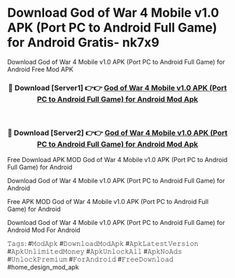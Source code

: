 # Download God of War 4 Mobile v1.0 APK (Port PC to Android Full Game) for Android Gratis- nk7x9
Download God of War 4 Mobile v1.0 APK (Port PC to Android Full Game) for Android Free Mod APK

<div align="center">
<h3>🔴 Download [Server1] 👉👉 <a href="https://apk-comot.site?title=God_of_War_4_Mobile_v1.0_APK_(Port_PC_to_Android_Full_Game)_for_Android">God of War 4 Mobile v1.0 APK (Port PC to Android Full Game) for Android Mod Apk</a></h3><br>

<h3>🔴 Download [Server2] 👉👉 <a href="https://apk-comot.site?title=God_of_War_4_Mobile_v1.0_APK_(Port_PC_to_Android_Full_Game)_for_Android">God of War 4 Mobile v1.0 APK (Port PC to Android Full Game) for Android Mod Apk</a></h3>
</div>


Free Download APK MOD God of War 4 Mobile v1.0 APK (Port PC to Android Full Game) for Android

Download God of War 4 Mobile v1.0 APK (Port PC to Android Full Game) for Android 

Free APK MOD God of War 4 Mobile v1.0 APK (Port PC to Android Full Game) for Android 

Download God of War 4 Mobile v1.0 APK (Port PC to Android Full Game) for Android Mod For Android

𝚃𝚊𝚐𝚜: #𝙼𝚘𝚍𝙰𝚙𝚔 #𝙳𝚘𝚠𝚗𝚕𝚘𝚊𝚍𝙼𝚘𝚍𝙰𝚙𝚔 #𝙰𝚙𝚔𝙻𝚊𝚝𝚎𝚜𝚝𝚅𝚎𝚛𝚜𝚒𝚘𝚗 #𝙰𝚙𝚔𝚄𝚗𝚕𝚒𝚖𝚒𝚝𝚎𝚍𝙼𝚘𝚗𝚎𝚢 #𝙰𝚙𝚔𝚄𝚗𝚕𝚘𝚌𝚔𝙰𝚕𝚕 #𝙰𝚙𝚔𝙽𝚘𝙰𝚍𝚜 #𝚄𝚗𝚕𝚘𝚌𝚔𝙿𝚛𝚎𝚖𝚒𝚞𝚖 #𝙵𝚘𝚛𝙰𝚗𝚍𝚛𝚘𝚒𝚍 #𝙵𝚛𝚎𝚎𝙳𝚘𝚠𝚗𝚕𝚘𝚊𝚍 #home_design_mod_apk